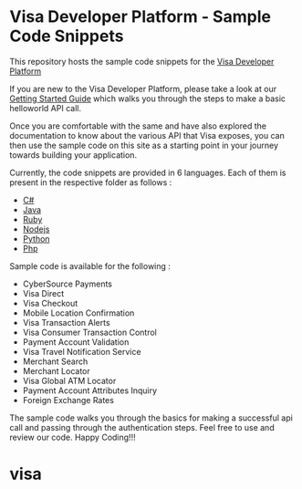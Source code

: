 # Visa Developer Platform - Sample Code Snippets

This repository hosts the sample code snippets for the [Visa Developer Platform](https://developer.visa.com/)

If you are new to the Visa Developer Platform, please take a look at our [Getting Started Guide](https://developer.visa.com/vdpguide#get-started-overview) which walks you through the steps to make a basic helloworld API call.

Once you are comfortable with the same and have also explored the documentation to know about the various API that Visa exposes, you can then use the sample code on this site as a starting point in your journey towards building your application.

Currently, the code snippets are provided in 6 languages. Each of them is present in the respective folder as follows : 

* [C#](vdp-c-sharp)
* [Java](vdp-java)
* [Ruby](vdp-ruby)
* [Nodejs](vdp-node)
* [Python](vdp-python)
* [Php](vdp-php)

Sample code is available for the following :

* CyberSource Payments 
* Visa Direct
* Visa Checkout 
* Mobile Location Confirmation
* Visa Transaction Alerts
* Visa Consumer Transaction Control
* Payment Account Validation
* Visa Travel Notification Service
* Merchant Search
* Merchant Locator
* Visa Global ATM Locator
* Payment Account Attributes Inquiry
* Foreign Exchange Rates

The sample code walks you through the basics for making a successful api call and passing through the authentication steps. Feel free to use and review our code. Happy Coding!!!

# visa
